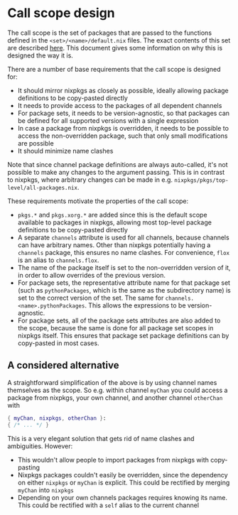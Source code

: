 # Call scope design

The call scope is the set of packages that are passed to the functions defined in the `<set>/<name>/default.nix` files. The exact contents of this set are described [here](../channel-construction.md#call-scope). This document gives some information on why this is designed the way it is.

There are a number of base requirements that the call scope is designed for:
- It should mirror nixpkgs as closely as possible, ideally allowing package definitions to be copy-pasted directly
- It needs to provide access to the packages of all dependent channels
- For package sets, it needs to be version-agnostic, so that packages can be defined for all supported versions with a single expression
- In case a package from nixpkgs is overridden, it needs to be possible to access the non-overridden package, such that only small modifications are possible
- It should minimize name clashes

Note that since channel package definitions are always auto-called, it's not possible to make any changes to the argument passing. This is in contrast to nixpkgs, where arbitrary changes can be made in e.g. `nixpkgs/pkgs/top-level/all-packages.nix`.

These requirements motivate the properties of the call scope:
- `pkgs.*` and `pkgs.xorg.*` are added since this is the default scope available to packages in nixpkgs, allowing most top-level package definitions to be copy-pasted directly
- A separate `channels` attribute is used for all channels, because channels can have arbitrary names. Other than nixpkgs potentially having a `channels` package, this ensures no name clashes. For convenience, `flox` is an alias to `channels.flox`.
- The name of the package itself is set to the non-overridden version of it, in order to allow overrides of the previous version.
- For package sets, the representative attribute name for that package set (such as `pythonPackages`, which is the same as the subdirectory name) is set to the correct version of the set. The same for `channels.<name>.pythonPackages`. This allows the expressions to be version-agnostic.
- For package sets, all of the package sets attributes are also added to the scope, because the same is done for all package set scopes in nixpkgs itself. This ensures that package set package definitions can by copy-pasted in most cases.

## A considered alternative

A straightforward simplification of the above is by using channel names themselves as the scope. So e.g. within channel `myChan` you could access a package from nixpkgs, your own channel, and another channel `otherChan` with

```nix
{ myChan, nixpkgs, otherChan }:
{ /* ... */ }
```

This is a very elegant solution that gets rid of name clashes and ambiguities. However:
- This wouldn't allow people to import packages from nixpkgs with copy-pasting
- Nixpkgs packages couldn't easily be overridden, since the dependency on either `nixpkgs` or `myChan` is explicit. This could be rectified by merging `myChan` into `nixpkgs`
- Depending on your own channels packages requires knowing its name. This could be rectified with a `self` alias to the current channel

